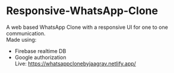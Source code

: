# Responsive-WhatsApp-Clone
A web based WhatsApp Clone with a responsive UI for one to one communication.<br>
Made using: <br>
- Firebase realtime DB
- Google authorization <br>
Live: https://whatsappclonebyjaagrav.netlify.app/
